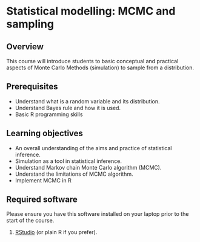 Statistical modelling: MCMC and sampling
===========================

Overview
--------

This course will introduce students to basic conceptual and practical aspects of Monte Carlo Methods (simulation) to sample from a distribution.

Prerequisites
--------------

- Understand what is a random variable and its distribution.
- Understand Bayes rule and how it is used.
- Basic R programming skills

Learning objectives
-------------------

- An overall understanding of the aims and practice of statistical inference.
- Simulation as a tool in statistical inference.
- Understand Markov chain Monte Carlo algorithm (MCMC).
- Understand the limitations of MCMC algorithm.
- Implement MCMC in R

Required software
-----------------

Please ensure you have this software installed on your laptop prior to the start of the course.

1. [RStudio](https://www.rstudio.com/) (or plain R if you prefer).

